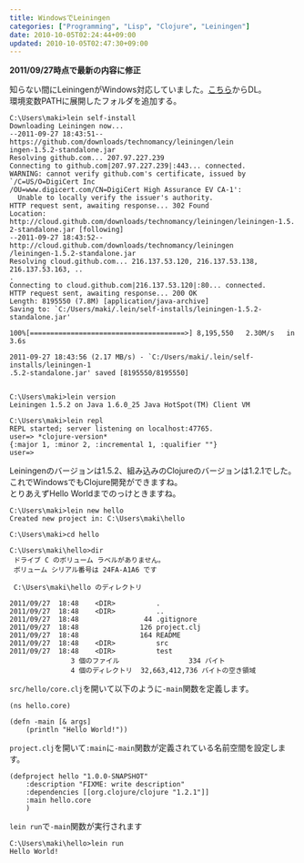 ```yaml
---
title: WindowsでLeiningen
categories: ["Programming", "Lisp", "Clojure", "Leiningen"]
date: 2010-10-05T02:24:44+09:00
updated: 2010-10-05T02:47:30+09:00
---
```


**2011/09/27時点で最新の内容に修正**
<p>
知らない間にLeiningenがWindows対応していました。<a href="https://github.com/downloads/technomancy/leiningen/leiningen-1.5.2-win.zip">こちら</a>からDL。<br />
環境変数PATHに展開したフォルダを追加する。
</p>

    C:\Users\maki>lein self-install
    Downloading Leiningen now...
    --2011-09-27 18:43:51--  https://github.com/downloads/technomancy/leiningen/lein
    ingen-1.5.2-standalone.jar
    Resolving github.com... 207.97.227.239
    Connecting to github.com|207.97.227.239|:443... connected.
    WARNING: cannot verify github.com's certificate, issued by `/C=US/O=DigiCert Inc
    /OU=www.digicert.com/CN=DigiCert High Assurance EV CA-1':
      Unable to locally verify the issuer's authority.
    HTTP request sent, awaiting response... 302 Found
    Location: http://cloud.github.com/downloads/technomancy/leiningen/leiningen-1.5.
    2-standalone.jar [following]
    --2011-09-27 18:43:52--  http://cloud.github.com/downloads/technomancy/leiningen
    /leiningen-1.5.2-standalone.jar
    Resolving cloud.github.com... 216.137.53.120, 216.137.53.138, 216.137.53.163, ..
    .
    Connecting to cloud.github.com|216.137.53.120|:80... connected.
    HTTP request sent, awaiting response... 200 OK
    Length: 8195550 (7.8M) [application/java-archive]
    Saving to: `C:/Users/maki/.lein/self-installs/leiningen-1.5.2-standalone.jar'
    
    100%[======================================>] 8,195,550   2.30M/s   in 3.6s
    
    2011-09-27 18:43:56 (2.17 MB/s) - `C:/Users/maki/.lein/self-installs/leiningen-1
    .5.2-standalone.jar' saved [8195550/8195550]
    
    
    C:\Users\maki>lein version
    Leiningen 1.5.2 on Java 1.6.0_25 Java HotSpot(TM) Client VM
    
    C:\Users\maki>lein repl
    REPL started; server listening on localhost:47765.
    user=> *clojure-version*
    {:major 1, :minor 2, :incremental 1, :qualifier ""}
    user=>

<p>
Leiningenのバージョンは1.5.2、組み込みのClojureのバージョンは1.2.1でした。これでWindowsでもClojure開発ができますね。<br />
とりあえずHello Worldまでのっけときますね。
</p>

    C:\Users\maki>lein new hello
    Created new project in: C:\Users\maki\hello
    
    C:\Users\maki>cd hello
    
    C:\Users\maki\hello>dir
     ドライブ C のボリューム ラベルがありません。
     ボリューム シリアル番号は 24FA-A1A6 です
    
     C:\Users\maki\hello のディレクトリ
    
    2011/09/27  18:48    <DIR>          .
    2011/09/27  18:48    <DIR>          ..
    2011/09/27  18:48                44 .gitignore
    2011/09/27  18:48               126 project.clj
    2011/09/27  18:48               164 README
    2011/09/27  18:48    <DIR>          src
    2011/09/27  18:48    <DIR>          test
                   3 個のファイル                 334 バイト
                   4 個のディレクトリ  32,663,412,736 バイトの空き領域
    
`src/hello/core.clj`を開いて以下のように`-main`関数を定義します。

    (ns hello.core)
    
    (defn -main [& args]
        (println "Hello World!")) 

`project.clj`を開いて`:main`に`-main`関数が定義されている名前空間を設定します。

    (defproject hello "1.0.0-SNAPSHOT"
        :description "FIXME: write description"
        :dependencies [[org.clojure/clojure "1.2.1"]]
        :main hello.core
        )

`lein run`で`-main`関数が実行されます

    C:\Users\maki\hello>lein run
    Hello World!
